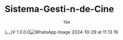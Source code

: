 # Sistema-Gesti-n-de-Cine

                              TDA
                              
(⁠｡｡⁠)V 1.0.0.0![WhatsApp Image 2024-10-29 at 11 13 19](https://github.com/user-attachments/assets/69ae0e8a-9cee-4f71-8f16-853aac06551e)

